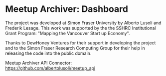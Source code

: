 # Meetup Archiver: Dashboard

The project was developed at Simon Fraser University by Alberto Lusoli and Frederik Lesage. This work was supported by the the SSHRC Institutional Grant Program: "Mapping the Vancouver Start up Economy".

Thanks to DewHoney Ventures for their support in developing the project and to the Simon Fraser Research Computing Group for their help in releasing the code into the public domain. 

Meetup Archiver API Connector: https://github.com/albertolusoli/meetup_api
